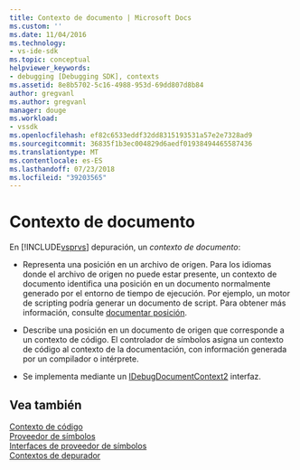 ```yaml
---
title: Contexto de documento | Microsoft Docs
ms.custom: ''
ms.date: 11/04/2016
ms.technology:
- vs-ide-sdk
ms.topic: conceptual
helpviewer_keywords:
- debugging [Debugging SDK], contexts
ms.assetid: 8e8b5702-5c16-4988-953d-69dd807d8b84
author: gregvanl
ms.author: gregvanl
manager: douge
ms.workload:
- vssdk
ms.openlocfilehash: ef82c6533eddf32dd8315193531a57e2e7328ad9
ms.sourcegitcommit: 36835f1b3ec004829d6aedf01938494465587436
ms.translationtype: MT
ms.contentlocale: es-ES
ms.lasthandoff: 07/23/2018
ms.locfileid: "39203565"
---
```

# <a name="document-context"></a>Contexto de documento
En [!INCLUDE[vsprvs](../../code-quality/includes/vsprvs_md.md)] depuración, un *contexto de documento*:  
  
-   Representa una posición en un archivo de origen. Para los idiomas donde el archivo de origen no puede estar presente, un contexto de documento identifica una posición en un documento normalmente generado por el entorno de tiempo de ejecución. Por ejemplo, un motor de scripting podría generar un documento de script. Para obtener más información, consulte [documentar posición](../../extensibility/debugger/document-position.md).  
  
-   Describe una posición en un documento de origen que corresponde a un contexto de código. El controlador de símbolos asigna un contexto de código al contexto de la documentación, con información generada por un compilador o intérprete.  
  
-   Se implementa mediante un [IDebugDocumentContext2](../../extensibility/debugger/reference/idebugdocumentcontext2.md) interfaz.  
  
## <a name="see-also"></a>Vea también  
 [Contexto de código](../../extensibility/debugger/code-context.md)   
 [Proveedor de símbolos](../../extensibility/debugger/symbol-provider.md)   
 [Interfaces de proveedor de símbolos](../../extensibility/debugger/reference/symbol-provider-interfaces.md)   
 [Contextos de depurador](../../extensibility/debugger/debugger-contexts.md)